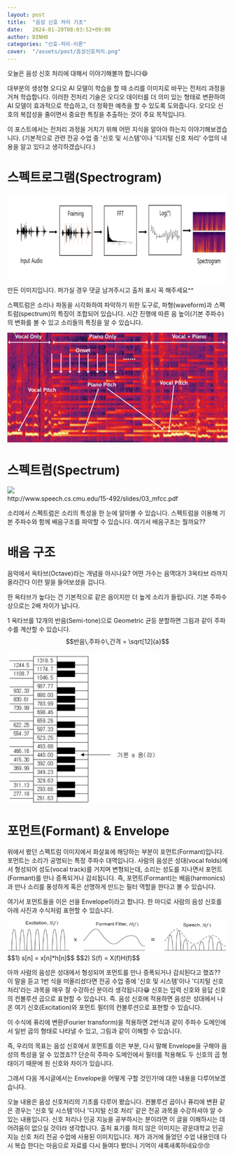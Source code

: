 ```yaml
---
layout: post
title:  "음성 신호 처리 기초"
date:   2024-01-20T08:03:52+09:00
author: DINHO
categories: "신호-처리-이론"
cover:  "/assets/post/음성신호처리.png"
---
```


오늘은 음성 신호 처리에 대해서 이야기해볼까 합니다😄

대부분의 생성형 오디오 AI 모델이 학습을 할 때 소리를 이미지로 바꾸는 전처리 과정을 거쳐 학습합니다. 이러한 전처리 기술은 오디오 데이터를 더 의미 있는 형태로 변환하여 AI 모델이 효과적으로 학습하고, 더 정확한 예측을 할 수 있도록 도와줍니다. 오디오 신호의 복잡성을 줄이면서 중요한 특징을 추출하는 것이 주요 목적입니다. 

이 포스트에서는 전처리 과정을 거치기 위해 어떤 지식을 알아야 하는지 이야기해보겠습니다. (기본적으로 관련 전공 수업 중 '신호 및 시스템'이나 '디지털 신호 처리' 수업의 내용을 알고 있다고 생각하겠습니다.)

# 스펙트로그램(Spectrogram)

<img src="/assets/post/음성신호처리.png">
<figcaption> 만든 이미지입니다. 퍼가실 경우 댓글 남겨주시고 출처 표시 꼭 해주세요^^ </figcaption>

스펙트럼은 소리나 파동을 시각화하여 파악하기 위한 도구로, 파형(waveform)과 스펙트럼(spectrum)의 특징이 조합되어 있습니다. 시간 진행에 따른 음 높이(기본 주파수)의 변화를 볼 수 있고 소리들의 특징을 알 수 있습니다.

<img src="/assets/post/스펙트로그램1.png">

# 스펙트럼(Spectrum)

<img src="https://blog.kakaocdn.net/dn/Bt9MZ/btqDCY5mRRM/Pu0xZZJ9KJGh0eoZGmnz7k/img.png" srcset="https://img1.daumcdn.net/thumb/R1280x0/?scode=mtistory2&amp;fname=https%3A%2F%2Fk.kakaocdn.net%2Fdn%2F08dKa%2FbtqwP7774JQ%2F7uGNF1kuHGXucRDH6YzDZK%2Fimg.png" data-origin-width="678" data-origin-height="320" data-ke-mobilestyle="widthContent" onerror="this.onerror=null; this.src='//t1.daumcdn.net/tistory_admin/static/images/no-image-v1.png'; this.srcset='//t1.daumcdn.net/tistory_admin/static/images/no-image-v1.png';">
<figcaption>http://www.speech.cs.cmu.edu/15-492/slides/03_mfcc.pdf</figcaption>

소리에서 스펙트럼은 소리의 특성을 한 눈에 알아볼 수 있습니다. 스펙트럼을 이용해 기본 주파수와 함께 배음구조를 파악할 수 있습니다. 여기서 배음구조는 뭘까요??

# 배음 구조

음악에서 옥타브(Octave)라는 개념을 아시나요? 어떤 가수는 음역대가 3옥타브 라까지 올라간다 이런 말을 들어보셨을 겁니다. 

한 옥타브가 높다는 건 기본적으로 같은 음이지만 더 높게 소리가 들립니다. 기본 주파수 상으로는 2배 차이가 납니다.

1 옥타브를 12개의 반음(Semi-tone)으로 Geometric 균등 분할하면 그림과 같이 주파수를 계산할 수 있습니다. 
$$반음\,주파수\,간격 = \sqrt[12]{a}$$

<img src="/assets/post/배음구조 그림.png">

# 포먼트(Formant) & Envelope

위에서 봤던 스펙트럼 이미지에서 화살표에 해당하는 부분이 포먼트(Formant)입니다. 포먼트는 소리가 공명되는 특정 주파수 대역입니다. 사람의 음성은 성대(vocal folds)에서 형성되어 성도(vocal track)를 거치며 변형되는데, 소리는 성도를 지나면서 포먼트(Formant)를 만나 증폭되거나 감쇠됩니다. 즉, 포먼트(Formant)는 배음(harmonics)과 만나 소리를 풍성하게 혹은 선명하게 만드는 필터 역할을 한다고 볼 수 있습니다.

여기서 포먼트들을 이은 선을 Envelope이라고 합니다. 한 마디로 사람의 음성 신호를 아래 사진과 수식처럼 표현할 수 있습니다.

<img src="/assets/post/스피치.png">
$$1) s[n] = x[n]*h[n]$$
$$2) S(f) = X(f)H(f)$$

아까 사람의 음성은 성대에서 형성되어 포먼트를 만나 증폭되거나 감쇠된다고 했죠?? 이 말을 듣고 1번 식을 떠올리셨다면 전공 수업 중에 '신호 및 시스템'이나 '디지털 신호 처리'라는 과목을 매우 잘 수강하신 분이라 생각됩니다😁 신호는 입력 신호와 응답 신호의 컨볼루션 곱으로 표현할 수 있습니다. 즉. 음성 신호에 적용하면 음성은 성대에서 나온 여기 신호(Excitation)와 포먼트 필터의 컨볼루션으로 표현할 수 있습니다.

이 수식에 퓨리에 변환(Fourier transform)을 적용하면 2번식과 같이 주파수 도메인에서 일반 곱의 형태로 나타낼 수 있고, 그림과 같이 이해할 수 있습니다.

즉, 우리의 목표는 음성 신호에서 포먼트를 이은 부분, 다시 말해 Envelope을 구해야 음성의 특성을 알 수 있겠죠?? 단순히 주파수 도메인에서 필터를 적용해도 두 신호의 곱 형태이기 때문에 원 신호와 차이가 있습니다.

그래서 다음 게시글에서는 Envelope을 어떻게 구할 것인가!에 대한 내용을 다루어보겠습니다.

오늘 내용은 음성 신호처리의 기초를 다루어 봤습니다. 컨볼루션 곱이나 퓨리에 변환 같은 경우는 '신호 및 시스템'이나 '디지털 신호 처리' 같은 전공 과목을 수강하셔야 알 수 있는 내용입니다. 신호 처리나 인공 지능을 공부하시는 분이라면 이 글을 이해하시는 데 어려움이 없으실 것이라 생각합니다. 출처 표기를 하지 않은 이미지는 광운대학교 인공지능 신호 처리 전공 수업에 사용된 이미지입니다. 제가 과거에 들었던 수업 내용인데 다시 복습 한다는 마음으로 자료를 다시 들여다 봤더니 기억이 새록새록하네요😚😚